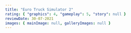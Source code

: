 ```yaml
---
title: "Euro Truck Simulator 2"
rating: { "graphics": 4, "gameplay": 5, "story": null }
reviewDate: 30-07-2021
images: { mainImage: null, galleryImages: null }
---
```

